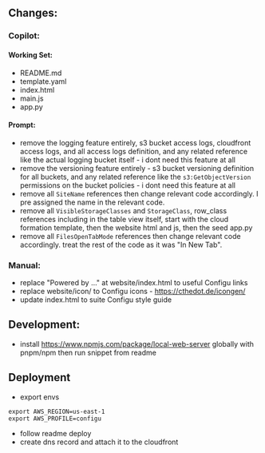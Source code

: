 ## Changes:

### Copilot:
#### Working Set:
- README.md
- template.yaml
- index.html
- main.js
- app.py
#### Prompt:
- remove the logging feature entirely, s3 bucket access logs, cloudfront access logs, and all access logs definition, and any related reference like the actual logging bucket itself - i dont need this feature at all
- remove the versioning feature entirely - s3 bucket versioning definition for all buckets, and any related reference like the `s3:GetObjectVersion` permissions on the bucket policies - i dont need this feature at all
- remove all `SiteName` references then change relevant code accordingly. I pre assigned the name in the relevant code.
- remove all `VisibleStorageClasses` and `StorageClass`, row_class references including in the table view itself, start with the cloud formation template, then the website html and js, then the seed app.py
- remove all `FilesOpenTabMode` references then change relevant code accordingly. treat the rest of the code as it was "In New Tab".

### Manual:
- replace "Powered by ..." at website/index.html to useful Configu links
- replace website/icon/ to Configu icons - https://cthedot.de/icongen/
- update index.html to suite Configu style guide

## Development:

- install https://www.npmjs.com/package/local-web-server globally with pnpm/npm then run snippet from readme

## Deployment

- export envs
```shell
export AWS_REGION=us-east-1
export AWS_PROFILE=configu
```
- follow readme deploy
- create dns record and attach it to the cloudfront